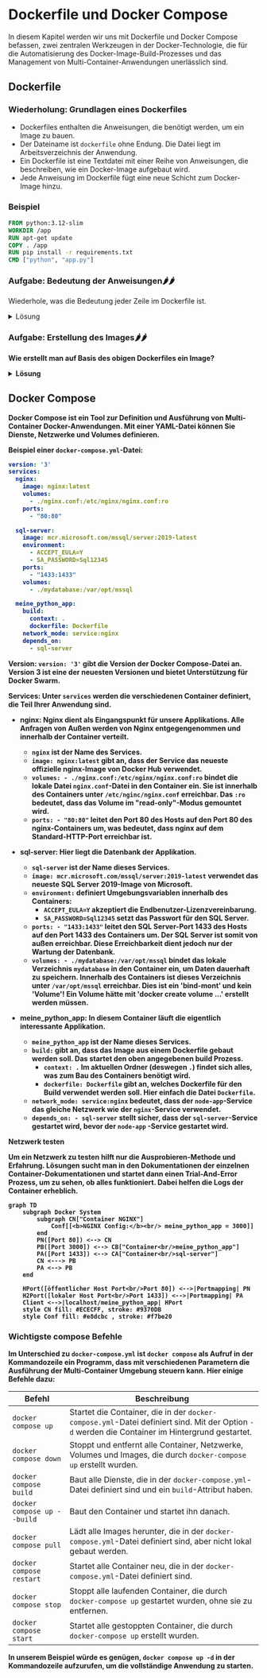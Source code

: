 # Dockerfile und Docker Compose

In diesem Kapitel werden wir uns mit Dockerfile und Docker Compose befassen, zwei zentralen Werkzeugen in der
Docker-Technologie, die für die Automatisierung des Docker-Image-Build-Prozesses und das Management von
Multi-Container-Anwendungen unerlässlich sind.

## Dockerfile

### Wiederholung: Grundlagen eines Dockerfiles

- Dockerfiles enthalten die Anweisungen, die benötigt werden, um ein Image zu bauen.
- Der Dateiname ist `dockerfile` ohne Endung. Die Datei liegt im Arbeitsverzeichnis der Anwendung.
- Ein Dockerfile ist eine Textdatei mit einer Reihe von Anweisungen, die beschreiben, wie ein Docker-Image aufgebaut
  wird.
- Jede Anweisung im Dockerfile fügt eine neue Schicht zum Docker-Image hinzu.

### Beispiel

```Dockerfile
FROM python:3.12-slim
WORKDIR /app
RUN apt-get update
COPY . /app
RUN pip install -r requirements.txt
CMD ["python", "app.py"]
```

### Aufgabe: Bedeutung der Anweisungen🌶🌶

Wiederhole, was die Bedeutung jeder Zeile im Dockerfile ist.

<details>
    <summary>Lösung</summary>

<b>FROM python:3.12-slim</b>
<ul>
<li>Dies ist die erste Anweisung im Dockerfile und legt das Basis-Image fest.</li>
<li>Hier wird das offizielle Python-Image in der Version 3.8 verwendet, das auf einer schlanken Version von Debian basiert (slim).</li>
<li>Dieses Basis-Image enthält bereits Python und alle notwendigen Abhängigkeiten, um Python-Anwendungen auszuführen.</li>
</ul>

<b>WORKDIR /app</b>
<ul>
<li>Diese Anweisung setzt das Arbeitsverzeichnis im Container.</li>
<li>Wenn dieses Verzeichnis im Basis-Image nicht existiert, wird es erstellt.</li>
<li>Nachfolgende Anweisungen wie COPY und RUN werden relativ zu diesem Verzeichnis ausgeführt.</li>
</ul>

<b>RUN app-get update \
&& apt-get install curl
<ul>

Dies ist ein wichtiger Punkt. Er zeigt, wie ein Image durch Installation von Paketen in die Lage versetzt wird, eine
Anwendung erfolgreich auszuführen.
<li>startet das Packet Management Tool im Container und bringt die Pakete auf den neuesten Stand. Danach wird das Paket <b>curl</b> installiert. Es ist ein weiterer Paketmanager für besondere Pakete.</li>
<li>Es entsteht ein neuer layer im Container. </li>
</ul>

<b>COPY . /app</b>
<ul>
<li>Kopiert Dateien und Verzeichnisse aus dem Kontextverzeichnis in das Image.</li>
<li>Hier werden alle Dateien und Verzeichnisse aus dem aktuellen Verzeichnis des Hosts in das /app Verzeichnis im Container kopiert.</li>
</ul>

<b>RUN pip install -r requirements.txt</b>
Dieser Befehl gleich dem <b>RUN</b> Befehl weiter oben. Das zeigt, dass dieser Befehl durchaus mehrfach und an verschiedenen Stellen eingesetzt werden kann.
In diesem Fall werden über pip die notwendigen Abhängigkeiten für die Python Anwendung selbst installiert.
<ul>
<li>Führt Befehle aus, um das Image zu bauen.</li>
<li>In diesem Fall wird pip, der Paketmanager für Python, verwendet, um alle Abhängigkeiten zu installieren, die in der requirements.txt-Datei aufgelistet sind.</li>
</ul>

<b>CMD ["python", "app.py"]</b>
<ul>
<li>Definiert den Standardbefehl, der ausgeführt wird, wenn ein Container aus dem Image gestartet wird.</li>
<li>Hier wird die Python-Anwendung gestartet, indem app.py mit dem Python-Interpreter ausgeführt wird.</li>
<li>Dieser Befehl kann beim Starten des Containers überschrieben werden.</li>
</ul>

<b>Der Punkt in Dockerfiles und Docker-Befehlen:</b>
<ul>
<li>
<b>Im COPY Befehl</b>
<ul>
<li>Im Dockerfile, speziell im COPY Befehl, bezieht sich der Punkt auf das Kontextverzeichnis.</li>
<li>Der Befehl `COPY . /app` bedeutet, dass alle Dateien und Verzeichnisse aus dem Kontextverzeichnis in das Verzeichnis `/app` im Docker-Image kopiert werden.</li>
</ul>
</li>

<li>
<b>Im docker build Befehl</b>
<ul>
<li>Beim Bauen eines Docker-Images wird der Befehl docker build verwendet. Der Punkt am Ende dieses Befehls gibt das Kontextverzeichnis für den Build-Prozess an.</li>
<li>Zum Beispiel, `docker build -t mein_python_app:latest .` bedeutet, dass Docker das aktuelle Verzeichnis als Kontext für den Build-Prozess verwenden soll.</li>
<li>Der Kontext ist wichtig, da er alle Dateien und Verzeichnisse enthält, die für den Build-Prozess zugänglich sein müssen, einschließlich des Dockerfiles und aller Dateien, die durch COPY oder ADD Befehle ins Image übertragen werden.</li>
</ul>
</li>

<p>In beiden Fällen ist der Punkt eine Kurzform, um das aktuelle Verzeichnis zu bezeichnen. Es ist eine gängige Praxis in
Unix- und Linux-basierten Systemen, den aktuellen Ordner mit einem Punkt zu referenzieren.</p>
</ul>

</details>

### Aufgabe: Erstellung des Images🌶🌶

Wie erstellt man auf Basis des obigen Dockerfiles ein Image?
<details>
    <summary>Lösung</summary>

Das Image, das durch dieses Dockerfile erstellt wird, hat standardmäßig <b>keinen</b> spezifischen Namen. Um dem Image
einen Namen zu geben, müssen Sie den `docker build` Befehl mit dem `-t` Flag verwenden, gefolgt von dem gewünschten
Namen und Tag. Zum Beispiel:

```bash
docker build -t meine_python_app:latest .
```

Durch diese Anweisungen wird ein Docker-Image erstellt, das eine lauffähige Umgebung für Ihre Python-Anwendung
bereitstellt.

Hierbei ist `meine_python_app` der Name des Images und `latest` ist der Tag, der die Version des Images angibt. Ohne
das `-t` Flag würde das Image nur eine generierte ID erhalten und keinen benutzerfreundlichen Namen.
</details>

## Docker Compose

Docker Compose ist ein Tool zur Definition und Ausführung von Multi-Container Docker-Anwendungen.
Mit einer YAML-Datei können Sie Dienste, Netzwerke und Volumes definieren.

**Beispiel einer `docker-compose.yml`-Datei:**

```yaml
version: '3'
services:
  nginx:
    image: nginx:latest
    volumes:
      - ./nginx.conf:/etc/nginx/nginx.conf:ro
    ports:
      - "80:80"

  sql-server:
    image: mcr.microsoft.com/mssql/server:2019-latest
    environment:
      - ACCEPT_EULA=Y
      - SA_PASSWORD=Sql12345
    ports:
      - "1433:1433"
    volumes:
      - ./mydatabase:/var/opt/mssql

  meine_python_app:
    build:
      context: .
      dockerfile: Dockerfile
    network_mode: service:nginx
    depends_on:
      - sql-server
```

**Version**: `version: '3'` gibt die Version der Docker Compose-Datei an. Version 3 ist eine der neuesten Versionen und
bietet
Unterstützung für Docker Swarm.

**Services**: Unter `services` werden die verschiedenen Container definiert, die Teil Ihrer Anwendung sind.

- **nginx**:
  Nginx dient als Eingangspunkt für unsere Applikations. Alle Anfragen von Außen werden von Nginx entgegengenommen
  und innerhalb der Container verteilt.
    - `nginx` ist der Name des Services.
    - `image: nginx:latest` gibt an, dass der Service das neueste offizielle nginx-Image von Docker Hub verwendet.
    - `volumes: - ./nginx.conf:/etc/nginx/nginx.conf:ro` bindet die lokale Datei `nginx.conf`-Datei in den Container
      ein.
      Sie ist innerhalb des Containers unter `/etc/nginc/nginx.conf` erreichbar.
      Das `:ro` bedeutet, dass das Volume im "read-only"-Modus gemountet wird.
    - `ports: - "80:80"` leitet den Port 80 des Hosts auf den Port 80 des nginx-Containers um, was bedeutet, dass nginx
      auf dem Standard-HTTP-Port erreichbar ist.

- **sql-server**: Hier liegt die Datenbank der Applikation.
    - `sql-server` ist der Name dieses Services.
    - `image: mcr.microsoft.com/mssql/server:2019-latest` verwendet das neueste SQL Server 2019-Image von Microsoft.
    - `environment:` definiert Umgebungsvariablen innerhalb des Containers:
        - `ACCEPT_EULA=Y` akzeptiert die Endbenutzer-Lizenzvereinbarung.
        - `SA_PASSWORD=Sql12345` setzt das Passwort für den SQL Server.
    - `ports: - "1433:1433"` leitet den SQL Server-Port 1433 des Hosts auf den Port 1433 des Containers um. Der SQL
      Server ist somit von außen erreichbar. Diese Erreichbarkeit dient jedoch nur der Wartung der Datenbank.
    - `volumes: - ./mydatabase:/var/opt/mssql` bindet das lokale Verzeichnis `mydatabase` in den Container ein, um Daten
      dauerhaft zu speichern. Innerhalb des Containers ist dieses Verzeichnis unter `/var/opt/mssql` erreichbar. Dies
      ist ein 'bind-mont' und kein 'Volume'! Ein Volume hätte mit 'docker create volume ...' erstellt werden müssen.

- **meine_python_app**: In diesem Container läuft die eigentlich interessante Applikation.
    - `meine_python_app` ist der Name dieses Services.
    - `build:` gibt an, dass das Image aus einem Dockerfile gebaut werden soll. Das startet den oben angegebenen build
      Prozess.
        - `context: .` Im aktuellen Ordner (deswegen `.`) findet sich alles, was zum Bau des Containers benötigt wird.
        - `dockerfile: Dockerfile` gibt an, welches Dockerfile für den Build verwendet werden soll. Hier einfach die
          Datei `Dockerfile`.
    - `network_mode: service:nginx` bedeutet, dass der `node-app`-Service das gleiche Netzwerk wie der `nginx`-Service
      verwendet.
    - `depends_on: - sql-server` stellt sicher, dass der `sql-server`-Service gestartet wird, bevor der `node-app`
      -Service gestartet wird.

**Netzwerk testen**

Um ein Netzwerk zu testen hilft nur die Ausprobieren-Methode und Erfahrung. Lösungen sucht man in den Dokumentationen
der einzelnen Container-Dokumentationen und startet dann einen Trial-And-Error Prozess, um zu sehen, ob alles
funktioniert. Dabei helfen die Logs der Container erheblich.

```mermaid
graph TD
    subgraph Docker System
        subgraph CN["Container NGINX"]
            Conf[[<b>NGINX Config:</b><br/> meine_python_app = 3000]]
        end
        PN([Port 80]) <--> CN
        PB([Port 3000]) <--> CB["Container<br/>meine_python_app"]
        PA([Port 1433]) <--> CA["Container<br/>sql-server"]
        CN <---> PB
        PA <--> PB
    end

    HPort([öffentlicher Host Port<br/>Port 80]) <-->|Portmapping| PN
    H2Port([lokaler Host Port<br/>Port 1433]) <-->|Portmapping| PA
    Client <-->|localhost/meine_python_app| HPort
    style CN fill: #ECECFF, stroke: #9370DB
    style Conf fill: #e8dcbc , stroke: #f7be20
```

### Wichtigste compose Befehle

Im Unterschied zu `docker-compose.yml` ist `docker compose` als Aufruf in der Kommandozeile ein Programm, dass mit
verschiedenen Parametern die Ausführung der Multi-Container Umgebung steuern kann. Hier einige Befehle dazu:

| Befehl                      | Beschreibung                                                                                                                                    |
|-----------------------------|-------------------------------------------------------------------------------------------------------------------------------------------------|
| `docker compose up`         | Startet die Container, die in der `docker-compose.yml`-Datei definiert sind. Mit der Option `-d` werden die Container im Hintergrund gestartet. |
| `docker compose down`       | Stoppt und entfernt alle Container, Netzwerke, Volumes und Images, die durch `docker-compose up` erstellt wurden.                               |
| `docker compose build`      | Baut alle Dienste, die in der `docker-compose.yml`-Datei definiert sind und ein `build`-Attribut haben.                                         |
| `docker compose up --build` | Baut den Container und startet ihn danach.                                                                                                      |
| `docker compose pull`       | Lädt alle Images herunter, die in der `docker-compose.yml`-Datei definiert sind, aber nicht lokal gebaut werden.                                |
| `docker compose restart`    | Startet alle Container neu, die in der `docker-compose.yml`-Datei definiert sind.                                                               |
| `docker compose stop`       | Stoppt alle laufenden Container, die durch `docker-compose up` gestartet wurden, ohne sie zu entfernen.                                         |
| `docker compose start`      | Startet alle gestoppten Container, die durch `docker-compose up` erstellt wurden.                                                               |

In unserem Beispiel würde es genügen,
`docker compose up -d`
in der Kommandozeile aufzurufen, um die vollständige Anwendung zu starten. 


